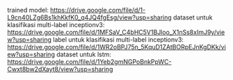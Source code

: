 trained model: https://drive.google.com/file/d/1-L9cn40LZg6Bs1khKkfK0_q4JQ4fgEsg/view?usp=sharing
dataset untuk klasifikasi multi-label inceptionv3: https://drive.google.com/file/d/1MFSaV_C4bHC5V1BJloo_X1nSs8xImJ9y/view?usp=sharing
label untuk klasifikasi multi-label inceptionv3: https://drive.google.com/file/d/1WR2oBPJ75n_5KquD1ZAtBORpEJnKgDKk/view?usp=sharing
dataset untuk lstm: https://drive.google.com/file/d/1Yeb2gmNGPoBnkPpWC-Cwxt8bw2dXayt8/view?usp=sharing
